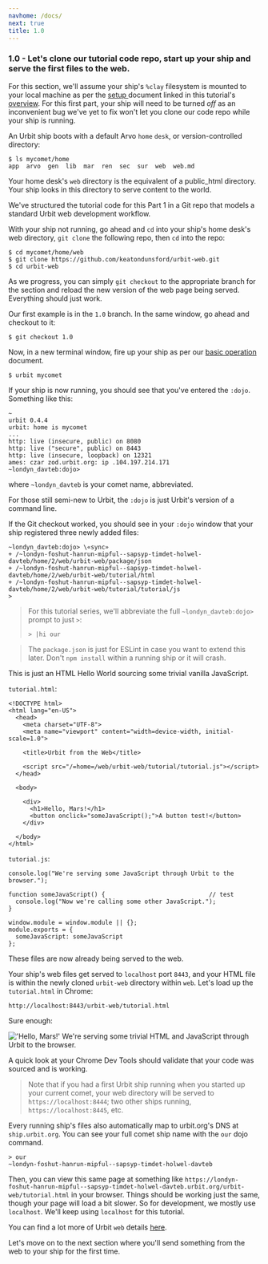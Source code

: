 ```yaml
---
navhome: /docs/
next: true
title: 1.0
---
```


### 1.0 - Let's clone our tutorial code repo, start up your ship and serve the first files to the web.

For this section, we'll assume your ship's `%clay` filesystem is mounted to your local machine as per the [setup ](https://urbit.org/docs/using/setup) document linked in this tutorial's [overview](/urbit-web/tutorial/1). For this first part, your ship will need to be turned *off* as an inconvenient bug we've yet to fix won't let you clone our code repo while your ship is running.

An Urbit ship boots with a default Arvo `home` `desk`, or version-controlled directory:

```
$ ls mycomet/home
app  arvo  gen  lib  mar  ren  sec  sur  web  web.md
```

Your home desk's `web` directory is the equivalent of a public_html directory. Your ship looks in this directory to serve content to the world.

We've structured the tutorial code for this Part 1 in a Git repo that models a standard Urbit web development workflow.

With your ship not running, go ahead and `cd` into your ship's home desk's web directory, `git clone` the following repo, then `cd` into the repo:

```
$ cd mycomet/home/web
$ git clone https://github.com/keatondunsford/urbit-web.git
$ cd urbit-web
```

As we progress, you can simply `git checkout` to the appropriate branch for the section and reload the new version of the web page being served. Everything should just work.

Our first example is in the `1.0` branch. In the same window, go ahead and checkout to it:

```
$ git checkout 1.0
```

Now, in a new terminal window, fire up your ship as per our [basic operation](https://urbit.org/docs/using/admin/) document.

```
$ urbit mycomet
```

If your ship is now running, you should see that you've entered the `:dojo`. Something like this:

```
~
urbit 0.4.4
urbit: home is mycomet
...
http: live (insecure, public) on 8080
http: live ("secure", public) on 8443
http: live (insecure, loopback) on 12321
ames: czar zod.urbit.org: ip .104.197.214.171
~londyn_davteb:dojo>
```

where `~londyn_davteb` is your comet name, abbreviated.

For those still semi-new to Urbit, the `:dojo` is just Urbit's version of a command line.

If the Git checkout worked, you should see in your `:dojo` window that your ship registered three newly added files:

```
~londyn_davteb:dojo> \«sync»
+ /~londyn-foshut-hanrun-mipful--sapsyp-timdet-holwel-davteb/home/2/web/urbit-web/package/json
+ /~londyn-foshut-hanrun-mipful--sapsyp-timdet-holwel-davteb/home/2/web/urbit-web/tutorial/html
+ /~londyn-foshut-hanrun-mipful--sapsyp-timdet-holwel-davteb/home/2/web/urbit-web/tutorial/tutorial/js
>
```

> For this tutorial series, we'll abbreviate the full `~londyn_davteb:dojo>` prompt to just `>`:
> ```
> > |hi our
> ```

> The `package.json` is just for ESLint in case you want to extend this later. Don't `npm install` within a running ship or it will crash.

This is just an HTML Hello World sourcing some trivial vanilla JavaScript.

`tutorial.html`:

```
<!DOCTYPE html>
<html lang="en-US">
  <head>
    <meta charset="UTF-8">
    <meta name="viewport" content="width=device-width, initial-scale=1.0">

    <title>Urbit from the Web</title>

    <script src="/=home=/web/urbit-web/tutorial/tutorial.js"></script>
  </head>

  <body>

    <div>
      <h1>Hello, Mars!</h1>
      <button onclick="someJavaScript();">A button test!</button>
    </div>

  </body>
</html>
```

`tutorial.js`:

```
console.log("We're serving some JavaScript through Urbit to the browser.");

function someJavaScript() {                             // test
  console.log("Now we're calling some other JavaScript.");
}

window.module = window.module || {};
module.exports = {
  someJavaScript: someJavaScript
};
```

These files are now already being served to the web.

Your ship's web files get served to `localhost` port `8443`, and your HTML file is within the newly cloned `urbit-web` directory within `web`. Let's load up the `tutorial.html` in Chrome:

```
http://localhost:8443/urbit-web/tutorial.html
```

Sure enough:

!['Hello, Mars!' We're serving some trivial HTML and JavaScript through Urbit to the browser.](https://cloud.githubusercontent.com/assets/13459143/24893232/36e224de-1e37-11e7-8035-9c0b63eb4360.gif)

A quick look at your Chrome Dev Tools should validate that your code was sourced and is working.

> Note that if you had a first Urbit ship running when you started up your current comet, your web directory will be served to `https://localhost:8444`; two other ships running, `https://localhost:8445`, etc.

Every running ship's files also automatically map to urbit.org's DNS at `ship.urbit.org`. You can see your full comet ship name with the `our` dojo command.

```
> our
~londyn-foshut-hanrun-mipful--sapsyp-timdet-holwel-davteb
```

Then, you can view this same page at something like `https://londyn-foshut-hanrun-mipful--sapsyp-timdet-holwel-davteb.urbit.org/urbit-web/tutorial.html` in your browser. Things should be working just the same, though your page will load a bit slower. So for development, we mostly use `localhost`. We'll keep using `localhost` for this tutorial.

You can find a lot more of Urbit `web` details [here](https://urbit.org/docs/using/web/).

Let's move on to the next section where you'll send something from the web to your ship for the first time.
